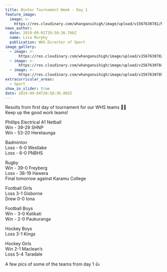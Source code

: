 ```yaml
---
title: Winter Tournament Week - Day 1
feature_image:
  image: >-
    https://res.cloudinary.com/whanganuihigh/image/upload/v1567630781/News/69501265_1334931566655946_8742092239481602048_n.jpg
news_author:
  date: 2019-09-01T20:58:36.766Z
  name: Lisa Murphy
  publication: WHS Director of Sport
image_gallery:
  - image: >-
      https://res.cloudinary.com/whanganuihigh/image/upload/v1567630782/News/69861923_1334931593322610_2919164373442232320_n.jpg
  - image: >-
      https://res.cloudinary.com/whanganuihigh/image/upload/v1567630784/News/70013601_1334931639989272_1025796283735998464_n.jpg
  - image: >-
      https://res.cloudinary.com/whanganuihigh/image/upload/v1567630785/News/70191590_1334931616655941_5241774552727420928_n.jpg
extracurricular_areas:
  - Sport
show_in_slider: true
date: 2019-09-04T20:58:36.803Z
---
```

Results from first day of tournament for our WHS teams 💚💛  
Keep up the good work teams!

Phillips Electrical A1 Netball  
Win - 39-29 SHNP  
Win - 53-20 Heretaunga

Badminton  
Loss - 6-0 Westlake  
Loss - 6-0 PNBHS

Rugby  
Win - 39-0 Freyberg  
Loss - 38-19 Hawera  
Final tomorrow against Karamu College

Football Girls  
Loss 3-1 Gisborne  
Drew 0-0 Iona

Football Boys  
Win - 3-0 Katikati  
Win - 2-0 Paukuranga

Hockey Boys  
Loss 3-1 Kings

Hockey Girls  
Win 2-1 Maclean’s  
Loss 5-4 Taradale

A few pics of some of the teams from day 1 👍
